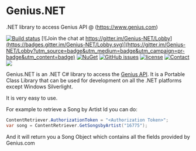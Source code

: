 # Genius.NET

.NET library to access Genius API @ (https://www.genius.com)

[![Build status](https://ci.appveyor.com/api/projects/status/mowrlrdoc4ri4q1j?svg=true)](https://ci.appveyor.com/project/prajjwaldimri/genius-net)
[![Join the chat at https://gitter.im/Genius-NET/Lobby](https://badges.gitter.im/Genius-NET/Lobby.svg)](https://gitter.im/Genius-NET/Lobby?utm_source=badge&utm_medium=badge&utm_campaign=pr-badge&utm_content=badge)
[![NuGet](https://img.shields.io/nuget/v/Genius.NET.svg?maxAge=2592000?style=flat-square)](https://www.nuget.org/packages/Genius.NET)
[![GitHub issues](https://img.shields.io/github/issues/prajjwaldimri/Genius.NET.svg?maxAge=2592000?style=flat-square)](https://github.com/prajjwaldimri/Genius.NET/issues)
[![license](https://img.shields.io/github/license/mashape/apistatus.svg?maxAge=2592000?style=flat-square)](https://github.com/prajjwaldimri/Genius.NET/blob/master/LICENSE)
[![Contact](https://img.shields.io/badge/contact-@prajjwaldimri-642C90.svg?style=flat-square)](https://twitter.com/prajjwaldimri)
<a href="https://zenhub.com"><img src="https://raw.githubusercontent.com/ZenHubIO/support/master/zenhub-badge.png"></a>


Genius.NET is an .NET C# library to access the [Genius API](https://docs.genius.com). It is a Portable Class Library that can be used for development on all the .NET platforms except Windows Silverlight.

It is very easy to use. 

For example to retrieve a Song by Artist Id you can do:

```C#
ContentRetriever.AuthorizationToken = "<Authorization Token>";
var song = ContentRetriever.GetSongsbyArtist("16775");
```

And it will return you a Song Object which contains all the fields provided by Genius.com




